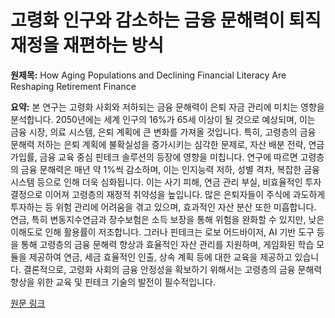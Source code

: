 # 고령화 인구와 감소하는 금융 문해력이 퇴직 재정을 재편하는 방식

**원제목:** How Aging Populations and Declining Financial Literacy Are Reshaping Retirement Finance

**요약:** 본 연구는 고령화 사회와 저하되는 금융 문해력이 은퇴 자금 관리에 미치는 영향을 분석합니다. 2050년에는 세계 인구의 16%가 65세 이상이 될 것으로 예상되며, 이는 금융 시장, 의료 시스템, 은퇴 계획에 큰 변화를 가져올 것입니다.  특히, 고령층의 금융 문해력 저하는 은퇴 계획에 불확실성을 증가시키는 심각한 문제로, 자산 배분 전략, 연금 가입률, 금융 교육 중심 핀테크 솔루션의 등장에 영향을 미칩니다. 연구에 따르면 고령층의 금융 문해력은 매년 약 1%씩 감소하며, 이는 인지능력 저하, 성별 격차, 복잡한 금융 시스템 등으로 인해 더욱 심화됩니다.  이는 사기 피해, 연금 관리 부실, 비효율적인 투자 결정으로 이어져 고령층의 재정적 취약성을 높입니다.  많은 은퇴자들이 주식에 과도하게 투자하는 등 위험 관리에 어려움을 겪고 있으며, 효과적인 자산 분산 또한 미흡합니다.  연금, 특히 변동지수연금과 장수보험은 소득 보장을 통해 위험을 완화할 수 있지만,  낮은 이해도로 인해 활용률이 저조합니다.  그러나 핀테크는 로보 어드바이저, AI 기반 도구 등을 통해 고령층의 금융 문해력 향상과 효율적인 자산 관리를 지원하며,  게임화된 학습 모듈을 제공하여 연금, 세금 효율적인 인출, 상속 계획 등에 대한 교육을 제공하고 있습니다.  결론적으로, 고령화 사회의 금융 안정성을 확보하기 위해서는 고령층의 금융 문해력 향상을 위한 교육 및 핀테크 기술의 발전이 필수적입니다.

[원문 링크](https://www.ainvest.com/news/silver-fog-aging-populations-declining-financial-literacy-reshaping-retirement-finance-2507/)
